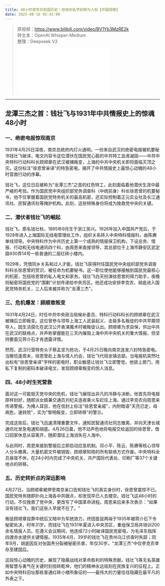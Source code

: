 ```yaml
---
title: 48小时改写共和国历史！但他的名字却鲜为人知【中国观察】
date: 2025-08-16 05:42:00
---
```


> 原视频：https://www.bilibili.com/video/BV1Yb3MzRE2k<br>转文本：OpenAI Whisper-Medium<br>整理：Deepseek V3
>
> <iframe src="//player.bilibili.com/player.html?bvid=BV1Yb3MzRE2k&autoplay=0" scrolling="no" border="0" frameborder="no" framespacing="0" allowfullscreen="true"></iframe>

---

## 龙潭三杰之首：钱壮飞与1931年中共情报史上的惊魂48小时

### 一、绝密电报惊现南京

1931年4月25日深夜，南京总统府内灯火通明。一份来自武汉的绝密电报被机要秘书钱壮飞破译，电文内容令这位潜伏在国民党心脏的中共特工血液凝固——中共中央特科行动科科长顾顺章在武汉被捕叛变，上海的中共中央机关即将面临灭顶之灾。这份标注"徐恩曾亲译"的特急密电，揭开了中共情报史上最惊心动魄的48小时营救行动的序幕。

钱壮飞，这位日后被称为"龙潭三杰"之首的红色特工，此刻面临着他潜伏生涯中最严峻的考验。作为国民党中央组织部党务调查科（中统前身）科长徐恩曾的机要秘书，他不仅掌握着国民党特务机关的最高机密，还实际控制着正元实业社及长江通讯社、民智通讯社等掩护机构。此刻，这些特殊身份将成为挽救党中央的关键。

### 二、潜伏者钱壮飞的崛起

钱壮飞，原名钱壮秋，1895年9月生于浙江吴兴。1926年加入中国共产党后，于1928年进入上海国际无线电管理处工作，组织关系转入中央特科情报科，由陈赓单线领导。中央特科作为中共历史上第一个成熟的情报保卫机构，下设总务、情报、行动和无线电通讯四个科，由周恩来直接领导，其总部位于上海市静安区武定路930弄14号一栋普通的二层红砖小楼内。

1929年，凭借同乡关系和过人才能，钱壮飞获得时任国民党中央组织部党务调查科科长徐恩曾的赏识，被任命为机要秘书。这一职位使他能够接触到国民党最核心的机密，包括徐恩曾的私人电文和家务。钱壮飞白天扮演徐恩曾的得力助手，夜晚则秘密将国民党的"围剿"计划传递给中央苏区。他还成功安排李克农、胡底进入国民党特务机关，三人后来被并称为"龙潭三杰"。

### 三、危机爆发：顾顺章叛变

1931年4月24日，时任中共中央政治局候补委员、特科行动科科长的顾顺章在武汉被捕后立即叛变。这位曾参与领导上海工人武装起义、击毙多名叛徒的中共早期领导人，因生活腐化在武汉公开表演魔术时被叛徒认出。顾顺章为求自保，供出中共在武汉的联络点，并声称掌握能在三天内摧毁上海中共中央机关的重大情报，但坚持要面见蒋介石才肯透露详情。

然而，武汉行营特务头子蔡孟坚为抢功，于4月25日晚向南京连发六封特急密电。当晚恰逢周末，徐恩曾赴上海与情人约会，钱壮飞代班坐镇总部。当电报机突然吐出标有"徐恩曾亲译"字样的密电时，职业敏感让钱壮飞立即警觉。他锁上房门，用私下复制的密码本破译电文，发现顾顺章叛变的惊人消息。

### 四、48小时生死营救

面对这一可能毁灭党中央的危机，钱壮飞展现出非凡的冷静与决断。他首先将电报原样封好，随即派女婿兼交通员刘杞夫连夜乘火车赶往上海，通过李克农向周恩来传递警报。为掩人耳目，他在信封上标注"徐恩曾亲戚"，内附暗语"天亮已走，母病危，速转院"，实为"黎明叛变，立即转移"的警示。

完成这些后，钱壮飞迅速清理重要文件，通知民智通讯社同志撤离，并向天津长城通讯社发急电通知胡底。4月26日晨，他不动声色地将电报交给返回的徐恩曾，借口回家休息从容离开，随即潜往上海消失在人海中。

与此同时，周恩来接到警报后立即启动应急机制。邓小平、陈云、陈赓等核心领导人分头撤离，大量机密文件被销毁，顾顺章知晓的所有联络方式作废。中央特科全员昼夜不休，在24小时内完成了中央机关、共产国际代表处、印刷厂等37个关键地点的转移。

### 五、历史转折点的深远影响

4月27日，当顾顺章被押至南京亲口告知钱壮飞的真实身份时，徐恩曾震惊不已。国民党特务随即扑向上海各中共据点，却发现早已人去楼空。钱壮飞这48小时的行动，不仅挽救了党中央，更改写了中国革命进程。周恩来后来多次表示："如果没有钱壮飞，我们这些人早就不在了。"

叛徒顾顺章投靠中统后又暗中为军统效力，终因首鼠两端于1935年被蒋介石下令秘密处决，时年31岁。而钱壮飞在1931年夏进入中央苏区，重组保卫局并培训200余名情报人员。在遵义会议期间，他连续72小时破译国民党密电，为毛泽东指挥四渡赤水提供关键情报。1935年4月，39岁的钱壮飞在贵州乌江侦查时失踪；同年9月，胡底因反对张国焘分裂被秘密杀害，年仅30岁。"龙潭三杰"中仅李克农幸存至建国后。

这段惊心动魄的历史，展现了隐蔽战线对革命胜利的特殊贡献。钱壮飞等无名英雄用智慧与勇气在关键时刻扭转乾坤，他们的精神永远铭刻在民族复兴的征程上。正如中央特科旧址那栋普通红砖小楼所象征的——最伟大的力量往往隐藏在最平凡的外表之下。
